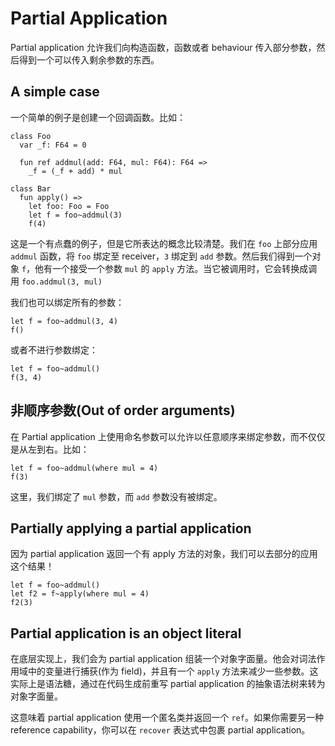 # Partial Application

Partial application 允许我们向构造函数，函数或者 behaviour 传入部分参数，然后得到一个可以传入剩余参数的东西。

## A simple case

一个简单的例子是创建一个回调函数。比如：

```pony
class Foo
  var _f: F64 = 0

  fun ref addmul(add: F64, mul: F64): F64 =>
    _f = (_f + add) * mul

class Bar
  fun apply() =>
    let foo: Foo = Foo
    let f = foo~addmul(3)
    f(4)
```

这是一个有点蠢的例子，但是它所表达的概念比较清楚。我们在 `foo` 上部分应用 `addmul` 函数，将 `foo` 绑定至 receiver，`3` 绑定到 `add` 参数。然后我们得到一个对象 `f`，他有一个接受一个参数 `mul` 的 `apply` 方法。当它被调用时，它会转换成调用 `foo.addmul(3, mul)`

我们也可以绑定所有的参数：

```pony
let f = foo~addmul(3, 4)
f()
```

或者不进行参数绑定：

```pony
let f = foo~addmul()
f(3, 4)
```

## 非顺序参数(Out of order arguments)

在 Partial application 上使用命名参数可以允许以任意顺序来绑定参数，而不仅仅是从左到右。比如：

```pony
let f = foo~addmul(where mul = 4)
f(3)
```

这里，我们绑定了 `mul` 参数，而 `add` 参数没有被绑定。

## Partially applying a partial application

因为 partial application 返回一个有 apply 方法的对象，我们可以去部分的应用这个结果！

```pony
let f = foo~addmul()
let f2 = f~apply(where mul = 4)
f2(3)
```

## Partial application is an object literal

在底层实现上，我们会为 partial application 组装一个对象字面量。他会对词法作用域中的变量进行捕获(作为 field)，并且有一个 `apply` 方法来减少一些参数。这实际上是语法糖，通过在代码生成前重写 partial application 的抽象语法树来转为对象字面量。

这意味着 partial application 使用一个匿名类并返回一个 `ref`。如果你需要另一种 reference capability，你可以在 `recover` 表达式中包裹 partial application。
